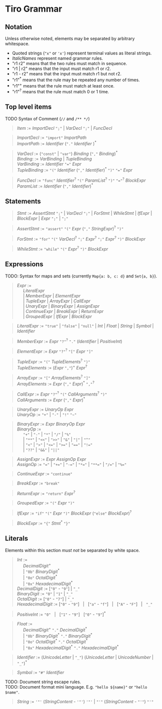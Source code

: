 # Tiro Grammar

## Notation

Unless otherwise noted, elements may be separated by arbitrary whitespace.

-   Quoted strings (`"x"` or `'x'`) represent terminal values as literal strings.
-   _ItalicNames_ represent named grammar rules.
-   "r1 r2" means that the two rules must match in sequence.
-   "r1 | r2" means that the input must match r1 or r2.
-   "r1 - r2" means that the input must match r1 but not r2.
-   "r1"<sup>\*</sup> means that the rule may be repeated any number of times.
-   "r1"<sup>+</sup> means that the rule must match at least once.
-   "r1"<sup>?</sup> means that the rule must match 0 or 1 time.

## Top level items

TODO Syntax of Comment (`//` and `/** */`)

> _Item_ := _ImportDecl_ `";"` | _VarDecl_ `";"` | _FuncDecl_

> _ImportDecl_ := `"import"` _ImportPath_  
> _ImportPath_ := _Identifier_ (`"."` _Identifier_ )<sup>\*</sup>

> _VarDecl_ := (`"const"` | `"var"`) _Binding_ (`","` _Binding_)<sup>*</sup>  
> _Binding_: := _VarBinding_ | _TupleBinding_  
> _VarBinding_ := _Identifier_ `"="` _Expr_  
> _TupleBinding_ := `"("` _Identifier_ (`","` _Identifier_)<sup>\*</sup> `")"` `"="` _Expr_

> _FuncDecl_ := `"func"` _Identifier_<sup>?</sup> `"("` _ParamList_<sup>?</sup> `")"` `"="`<sup>?</sup> _BlockExpr_  
> _ParamList_ := _Identifier_ (`","` _Identifier_)<sup>\*</sup>

## Statements

> _Stmt_ := _AssertStmt_ `";"` | _VarDecl_ `";"` | _ForStmt_ | _WhileStmt_ | _IfExpr_ | _BlockExpr_ | _Expr_ `";"` | `";"`

> _AssertStmt_ := `"assert"` `"("` _Expr_ (`","` _StringExpr_)<sup>?</sup> `")"`

> _ForStmt_ := `"for"` `"("` _VarDecl_<sup>?</sup> `";"` _Expr_<sup>?</sup> `";"` _Expr_<sup>?</sup> `")"` _BlockExpr_

> _WhileStmt_ := `"while"` `"("` _Expr_<sup>?</sup> `")"` _BlockExpr_

## Expressions

TODO: Syntax for maps and sets (currently `Map{a: b, c: d}` and `Set{a, b}`).

> _Expr_ :=  
> &nbsp;&nbsp;&nbsp;&nbsp; _LiteralExpr_  
> &nbsp;&nbsp;&nbsp;&nbsp; | _MemberExpr_ | _ElementExpr_  
> &nbsp;&nbsp;&nbsp;&nbsp; | _TupleExpr_ | _ArrayExpr_ | _CallExpr_  
> &nbsp;&nbsp;&nbsp;&nbsp; | _UnaryExpr_ | _BinaryExpr_ | _AssignExpr_  
> &nbsp;&nbsp;&nbsp;&nbsp; | _ContinueExpr_ | _BreakExpr_ | _ReturnExpr_  
> &nbsp;&nbsp;&nbsp;&nbsp; | _GroupedExpr_ | _IfExpr_ | _BlockExpr_

> _LiteralExpr_ := `"true"` | `"false"` | `"null"` | _Int_ | _Float_ | _String_ | _Symbol_ | _Identifier_

> _MemberExpr_ := _Expr_ `"?"`<sup>?</sup> `"."` (_Identifier_ | _PositiveInt_)

> _ElementExpr_ := _Expr_ `"?"`<sup>?</sup> `"["` _Expr_ `"]"`

> _TupleExpr_ := `"("` _TupleElements_<sup>?</sup> `")"`  
> _TupleElements_ := (_Expr_ `","`)<sup>+</sup> _Expr_<sup>?</sup>

> _ArrayExpr_ := `"["` _ArrayElements_<sup>?</sup> `"]"`  
> _ArrayElements_ := _Expr_ (`","` _Expr_)<sup>\*</sup> `","`<sup>?</sup>

> _CallExpr_ := _Expr_ `"?"`<sup>?</sup> `"("` _CallArguments_<sup>?</sup> `")"`  
> _CallArguments_ := _Expr_ (`","` _Expr_)<sup>\*</sup>

> _UnaryExpr_ := _UnaryOp_ _Expr_  
> _UnaryOp_ := `"+"` | `"-"` | `"!"` `"~"`

> _BinaryExpr_ := _Expr_ _BinaryOp_ _Expr_  
> _BinaryOp_ :=  
> &nbsp;&nbsp;&nbsp;&nbsp; `"+"` | `"-"` | `"*"` | `"/"` | `"%"`  
> &nbsp;&nbsp;&nbsp;&nbsp; | `"**"` | `"<<"` | `">>"` | `"&"` | `"|"` | `"^"`  
> &nbsp;&nbsp;&nbsp;&nbsp; | `"<"` | `">"` | `"<="` | `">="` | `"=="` | `"!="`  
> &nbsp;&nbsp;&nbsp;&nbsp; | `"??"` | `"&&"` | `"||"`

> _AssignExpr_ := _Expr_ _AssignOp_ _Expr_  
> _AssignOp_ := `"="` | `"+="` | `"-="` | `"*="` | `"**="` | `"/="` | `"%="`

> _ContinueExpr_ := `"continue"`

> _BreakExpr_ := `"break"`

> _ReturnExpr_ := `"return"` _Expr_<sup>?</sup>

> _GroupedExpr_ := `"("` _Expr_ `")"`

> _IfExpr_ := `"if"` `"("` _Expr_ `")"` _BlockExpr_ (`"else"` _BlockExpr_)<sup>?</sup>

> _BlockExpr_ := `"{"` _Stmt_<sup>\*</sup> `"}"`

## Literals

Elements within this section _must not_ be separated by white space.

> _Int_ :=  
> &nbsp;&nbsp;&nbsp;&nbsp; _DecimalDigit_<sup>+</sup>  
> &nbsp;&nbsp;&nbsp;&nbsp; | `"0b"` _BinaryDigit_<sup>\*</sup>  
> &nbsp;&nbsp;&nbsp;&nbsp; | `"0o"` _OctalDigit_<sup>\*</sup>  
> &nbsp;&nbsp;&nbsp;&nbsp; | `"0x"` _HexadecimalDigit_<sup>\*</sup>  
> _DecimalDigit_ := [`"0"` - `"9"`] | `"_"`  
> _BinaryDigit_ := `"0"` | `"1"` | `"_"`  
> _OctalDigit_ := [`"0"` - `"7"`] | `"_"`  
> _HexadecimalDigit_ := [`"0"` - `"9"`] &nbsp; | &nbsp; [`"a"` - `"f"`] &nbsp; | &nbsp; [`"A"` - `"F"`] &nbsp; | &nbsp; `"_"`

> _PositiveInt_ := `"0"` &nbsp; | &nbsp; [`"1"` - `"9"`] &nbsp; [`"0"` - `"9"`]<sup>\*</sup>

> _Float_ :=  
> &nbsp;&nbsp;&nbsp;&nbsp; _DecimalDigit_<sup>+</sup> `"."` _DecimalDigit_<sup>\*</sup>  
> &nbsp;&nbsp;&nbsp;&nbsp; | `"0b"` _BinaryDigit_<sup>\*</sup> `"."` _BinaryDigit_<sup>\*</sup>  
> &nbsp;&nbsp;&nbsp;&nbsp; | `"0o"` _OctalDigit_<sup>\*</sup> `"."` _OctalDigit_<sup>\*</sup>  
> &nbsp;&nbsp;&nbsp;&nbsp; | `"0x"` _HexadecimalDigit_<sup>\*</sup> `"."` _HexadecimalDigit_<sup>\*</sup>

> _Identifier_ := (_UnicodeLetter_ | `"_"`) (_UnicodeLetter_ | _UnicodeNumber_ | `"_"`)<sup>\*</sup>

> _Symbol_ := `"#"` _Identifier_

TODO: Document string escape rules.  
TODO: Document format mini language. E.g. `"hello ${name}"` or `"hello $name"`.

> _String_ := `'"'` (_StringContent_ - `'"'`) `'"'` | `"'"` (_StringContent_ - `"'"`) `"'"`
